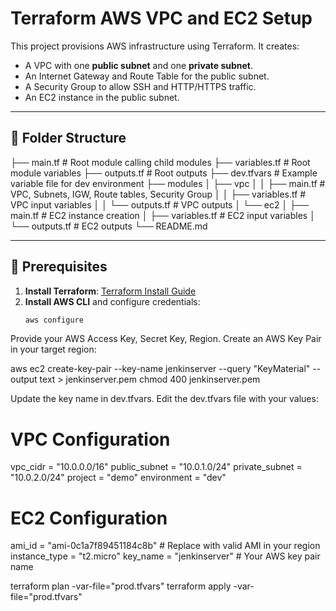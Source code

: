 # Terraform AWS VPC and EC2 Setup

This project provisions AWS infrastructure using Terraform. It creates:
- A VPC with one **public subnet** and one **private subnet**.
- An Internet Gateway and Route Table for the public subnet.
- A Security Group to allow SSH and HTTP/HTTPS traffic.
- An EC2 instance in the public subnet.

---

## 📂 Folder Structure

├── main.tf # Root module calling child modules
├── variables.tf # Root module variables
├── outputs.tf # Root outputs
├── dev.tfvars # Example variable file for dev environment
├── modules
│ ├── vpc
│ │ ├── main.tf # VPC, Subnets, IGW, Route tables, Security Group
│ │ ├── variables.tf # VPC input variables
│ │ └── outputs.tf # VPC outputs
│ └── ec2
│ ├── main.tf # EC2 instance creation
│ ├── variables.tf # EC2 input variables
│ └── outputs.tf # EC2 outputs
└── README.md



---

## 🔑 Prerequisites

1. **Install Terraform**: [Terraform Install Guide](https://developer.hashicorp.com/terraform/downloads)  
2. **Install AWS CLI** and configure credentials:  
   ```bash
   aws configure

Provide your AWS Access Key, Secret Key, Region.
Create an AWS Key Pair in your target region:

aws ec2 create-key-pair --key-name jenkinserver --query "KeyMaterial" --output text > jenkinserver.pem
chmod 400 jenkinserver.pem

Update the key name in dev.tfvars.
Edit the dev.tfvars file with your values:

# VPC Configuration
vpc_cidr        = "10.0.0.0/16"
public_subnet   = "10.0.1.0/24"
private_subnet  = "10.0.2.0/24"
project         = "demo"
environment     = "dev"

# EC2 Configuration
ami_id          = "ami-0c1a7f89451184c8b"   # Replace with valid AMI in your region
instance_type   = "t2.micro"
key_name        = "jenkinserver"            # Your AWS key pair name



terraform plan -var-file="prod.tfvars"
terraform apply -var-file="prod.tfvars"
